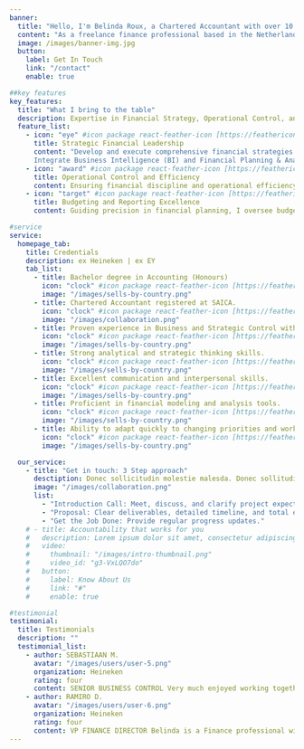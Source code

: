 ```yaml
---
banner:
  title: "Hello, I'm Belinda Roux, a Chartered Accountant with over 10 years of professional finance experience."
  content: "As a freelance finance professional based in the Netherlands, I am passionate about collaborating on meaningful financial projects. Let's work together to achieve your financial goals."
  image: /images/banner-img.jpg
  button:
    label: Get In Touch
    link: "/contact"
    enable: true

##key features
key_features:
  title: "What I bring to the table"
  description: Expertise in Financial Strategy, Operational Control, and Reporting
  feature_list:
    - icon: "eye" #icon package react-feather-icon [https://feathericons.com/]
      title: Strategic Financial Leadership
      content: "Develop and execute comprehensive financial strategies with in-depth analysis.
      Integrate Business Intelligence (BI) and Financial Planning & Analysis (FP&A)."
    - icon: "award" #icon package react-feather-icon [https://feathericons.com/]
      title: Operational Control and Efficiency
      content: Ensuring financial discipline and operational efficiency, I monitor KPIs, oversee internal controls, and implement cost optimization measures to enhance organizational performance.
    - icon: "target" #icon package react-feather-icon [https://feathericons.com/]
      title: Budgeting and Reporting Excellence
      content: Guiding precision in financial planning, I oversee budgeting and forecasting, collaborate with department heads, and present detailed reports to senior management, ensuring compliance with accounting standards.

#service
service:
  homepage_tab:
    title: Credentials
    description: ex Heineken | ex EY
    tab_list:
      - title: Bachelor degree in Accounting (Honours)
        icon: "clock" #icon package react-feather-icon [https://feathericons.com/]
        image: "/images/sells-by-country.png"
      - title: Chartered Accountant registered at SAICA.
        icon: "clock" #icon package react-feather-icon [https://feathericons.com/]
        image: "/images/collaboration.png"
      - title: Proven experience in Business and Strategic Control within FMCG
        icon: "clock" #icon package react-feather-icon [https://feathericons.com/]
        image: "/images/sells-by-country.png"
      - title: Strong analytical and strategic thinking skills.
        icon: "clock" #icon package react-feather-icon [https://feathericons.com/]
        image: "/images/sells-by-country.png"
      - title: Excellent communication and interpersonal skills.
        icon: "clock" #icon package react-feather-icon [https://feathericons.com/]
        image: "/images/sells-by-country.png"
      - title: Proficient in financial modeling and analysis tools.
        icon: "clock" #icon package react-feather-icon [https://feathericons.com/]
        image: "/images/sells-by-country.png"
      - title: Ability to adapt quickly to changing priorities and work effectively in a dynamic environment.
        icon: "clock" #icon package react-feather-icon [https://feathericons.com/]
        image: "/images/sells-by-country.png"

  our_service:
    - title: "Get in touch: 3 Step approach"
      desctiption: Donec sollicitudin molestie malesda. Donec sollitudin molestie malesuada. Mauris pellentesque nec, egestas non nisi. Cras ultricies ligula sed
      image: "/images/collaboration.png"
      list:
        - "Introduction Call: Meet, discuss, and clarify project expectations."
        - "Proposal: Clear deliverables, detailed timeline, and total est price."
        - "Get the Job Done: Provide regular progress updates."
    # - title: Accountability that works for you
    #   description: Lorem ipsum dolor sit amet, consectetur adipiscing elit. Morbi egestas Werat viverra id et aliquet. vulputate egestas sollicitudin.
    #   video:
    #     thumbnail: "/images/intro-thumbnail.png"
    #     video_id: "g3-VxLQO7do"
    #   button:
    #     label: Know About Us
    #     link: "#"
    #     enable: true

#testimonial
testimonial:
  title: Testimonials
  description: ""
  testimonial_list:
    - author: SEBASTIAAN M.
      avatar: "/images/users/user-5.png"
      organization: Heineken
      rating: four
      content: SENIOR BUSINESS CONTROL Very much enjoyed working together with Belinda, she brings refreshing perspectives to the business with an eye for people.
    - author: RAMIRO D.
      avatar: "/images/users/user-6.png"
      organization: Heineken
      rating: four
      content: VP FINANCE DIRECTOR Belinda is a Finance professional with a strategic thinking and passion for delivering results. She manages the ambiguity of the business world while always putting people first and caring of her teams and peers. Valuable team player who will bring her surroundings to the next level. I truly recommend her.
---
```

